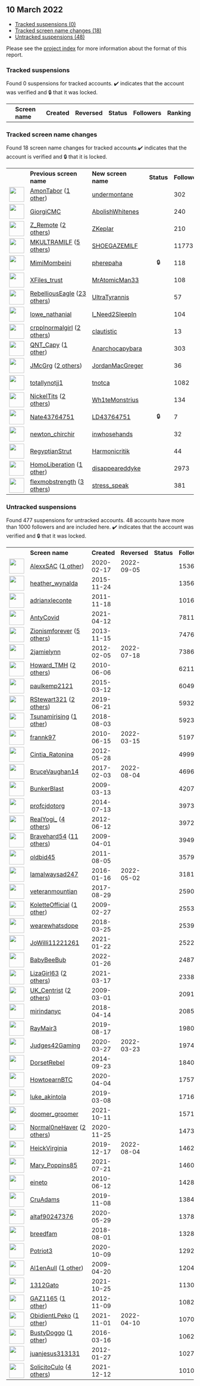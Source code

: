 ## 10 March 2022

* [Tracked suspensions (0)](#tracked-suspensions)
* [Tracked screen name changes (18)](#tracked-screen-name-changes)
* [Untracked suspensions (48)](#untracked-suspensions)

Please see the [project index](https://github.com/travisbrown/twitter-watch) for more information about the format of this report.

### Tracked suspensions

Found 0 suspensions for tracked accounts.
  ✔️ indicates that the account was verified and 🔒 that it was locked.

<table>
    <tr>
        <th></th>
        <th align="left">Screen name</th>
        <th align="left">Created</th>
        <th align="left">Reversed</th>
        <th align="left">Status</th>
        <th align="left">Followers</th>
        <th align="left">Ranking</th></tr>
    </tr></table>

### Tracked screen name changes

Found 18 screen name changes for tracked accounts.✔️ indicates that the account is verified and 🔒 that it is locked.

<table>
    <tr>
        <th></th>
        <th align="left">Previous screen name</th>
        <th align="left">New screen name</th>
        <th align="left">Status</th>
        <th align="left">Followers</th>
        <th align="left">Ranking</th></tr>
    </tr>
        <tr>
            <td><a href="https://twitter.com/intent/user?user_id=912150298889617408">
                <img src="https://pbs.twimg.com/profile_images/1506518226255110146/OyXsd47o_normal.jpg" width="40px" height="40px" align="center"/></a>
            </td>
            <td>
                <a href="https://twitter.com/AmonTabor">AmonTabor</a>&nbsp;(<a href="https://api.memory.lol/v1/tw/id/912150298889617408">1 other</a>)&nbsp;</td>
            <td>
                <a href="https://twitter.com/undermontane">undermontane</a>
            </td>
            <td align="center"></td>
            <td>302</td>
            <td>2986</td>
        </tr>
        <tr>
            <td><a href="https://twitter.com/intent/user?user_id=874852143123099648">
                <img src="https://pbs.twimg.com/profile_images/1501747232768344066/ZxyN-bGx_normal.jpg" width="40px" height="40px" align="center"/></a>
            </td>
            <td>
                <a href="https://twitter.com/GiorgiCMC">GiorgiCMC</a></td>
            <td>
                <a href="https://twitter.com/AbolishWhitenes">AbolishWhitenes</a>
            </td>
            <td align="center"></td>
            <td>240</td>
            <td>7557</td>
        </tr>
        <tr>
            <td><a href="https://twitter.com/intent/user?user_id=1332889311885348865">
                <img src="https://pbs.twimg.com/profile_images/1585822267698823169/mEmmPPq4_normal.jpg" width="40px" height="40px" align="center"/></a>
            </td>
            <td>
                <a href="https://twitter.com/Z_Remote">Z_Remote</a>&nbsp;(<a href="https://api.memory.lol/v1/tw/id/1332889311885348865">2 others</a>)&nbsp;</td>
            <td>
                <a href="https://twitter.com/ZKeplar">ZKeplar</a>
            </td>
            <td align="center"></td>
            <td>210</td>
            <td>15761</td>
        </tr>
        <tr>
            <td><a href="https://twitter.com/intent/user?user_id=1049751249065832448">
                <img src="https://pbs.twimg.com/profile_images/1501738325274681345/RkcHAm13_normal.jpg" width="40px" height="40px" align="center"/></a>
            </td>
            <td>
                <a href="https://twitter.com/MKULTRAMILF">MKULTRAMILF</a>&nbsp;(<a href="https://api.memory.lol/v1/tw/id/1049751249065832448">5 others</a>)&nbsp;</td>
            <td>
                <a href="https://twitter.com/SHOEGAZEMlLF">SHOEGAZEMlLF</a>
            </td>
            <td align="center"></td>
            <td>11773</td>
            <td>17887</td>
        </tr>
        <tr>
            <td><a href="https://twitter.com/intent/user?user_id=1500891349326786563">
                <img src="https://pbs.twimg.com/profile_images/1501739020337901568/lWce3KhU_normal.jpg" width="40px" height="40px" align="center"/></a>
            </td>
            <td>
                <a href="https://twitter.com/MimiMombeini">MimiMombeini</a></td>
            <td>
                <a href="https://twitter.com/pherepaha">pherepaha</a>
            </td>
            <td align="center">🔒</td>
            <td>118</td>
            <td>21196</td>
        </tr>
        <tr>
            <td><a href="https://twitter.com/intent/user?user_id=1467126846735200259">
                <img src="https://pbs.twimg.com/profile_images/1475607960256667648/GOnzmqX1_normal.jpg" width="40px" height="40px" align="center"/></a>
            </td>
            <td>
                <a href="https://twitter.com/XFiles_trust">XFiles_trust</a></td>
            <td>
                <a href="https://twitter.com/MrAtomicMan33">MrAtomicMan33</a>
            </td>
            <td align="center"></td>
            <td>108</td>
            <td>24947</td>
        </tr>
        <tr>
            <td><a href="https://twitter.com/intent/user?user_id=1458167441918513155">
                <img src="https://pbs.twimg.com/profile_images/1501633628987543552/1fXQ9VWX_normal.jpg" width="40px" height="40px" align="center"/></a>
            </td>
            <td>
                <a href="https://twitter.com/RebelliousEagle">RebelliousEagle</a>&nbsp;(<a href="https://api.memory.lol/v1/tw/id/1458167441918513155">23 others</a>)&nbsp;</td>
            <td>
                <a href="https://twitter.com/UltraTyrannis">UltraTyrannis</a>
            </td>
            <td align="center"></td>
            <td>57</td>
            <td>26638</td>
        </tr>
        <tr>
            <td><a href="https://twitter.com/intent/user?user_id=1333888593761341442">
                <img src="https://pbs.twimg.com/profile_images/1524855743106670592/mgtQlIVN_normal.jpg" width="40px" height="40px" align="center"/></a>
            </td>
            <td>
                <a href="https://twitter.com/lowe_nathanial">lowe_nathanial</a></td>
            <td>
                <a href="https://twitter.com/I_Need2SleepIn">I_Need2SleepIn</a>
            </td>
            <td align="center"></td>
            <td>104</td>
            <td>26649</td>
        </tr>
        <tr>
            <td><a href="https://twitter.com/intent/user?user_id=1308492319423893512">
                <img src="https://pbs.twimg.com/profile_images/1501853708405166081/T-2zL2A-_normal.jpg" width="40px" height="40px" align="center"/></a>
            </td>
            <td>
                <a href="https://twitter.com/crpplnormalgirl">crpplnormalgirl</a>&nbsp;(<a href="https://api.memory.lol/v1/tw/id/1308492319423893512">2 others</a>)&nbsp;</td>
            <td>
                <a href="https://twitter.com/clautistic">clautistic</a>
            </td>
            <td align="center"></td>
            <td>13</td>
            <td>32904</td>
        </tr>
        <tr>
            <td><a href="https://twitter.com/intent/user?user_id=147989612">
                <img src="https://pbs.twimg.com/profile_images/1543243128915861507/QQhrgSQa_normal.jpg" width="40px" height="40px" align="center"/></a>
            </td>
            <td>
                <a href="https://twitter.com/QNT_Capy">QNT_Capy</a>&nbsp;(<a href="https://api.memory.lol/v1/tw/id/147989612">1 other</a>)&nbsp;</td>
            <td>
                <a href="https://twitter.com/Anarchocapybara">Anarchocapybara</a>
            </td>
            <td align="center"></td>
            <td>303</td>
            <td>36374</td>
        </tr>
        <tr>
            <td><a href="https://twitter.com/intent/user?user_id=1126340448237187072">
                <img src="https://pbs.twimg.com/profile_images/1467281877945892865/KM-1Dw4V_normal.jpg" width="40px" height="40px" align="center"/></a>
            </td>
            <td>
                <a href="https://twitter.com/JMcGrg">JMcGrg</a>&nbsp;(<a href="https://api.memory.lol/v1/tw/id/1126340448237187072">2 others</a>)&nbsp;</td>
            <td>
                <a href="https://twitter.com/JordanMacGreger">JordanMacGreger</a>
            </td>
            <td align="center"></td>
            <td>36</td>
            <td>55246</td>
        </tr>
        <tr>
            <td><a href="https://twitter.com/intent/user?user_id=1332066826289811456">
                <img src="https://pbs.twimg.com/profile_images/1527447149344088078/RfGTdfhL_normal.jpg" width="40px" height="40px" align="center"/></a>
            </td>
            <td>
                <a href="https://twitter.com/totallynotjj1">totallynotjj1</a></td>
            <td>
                <a href="https://twitter.com/tnotca">tnotca</a>
            </td>
            <td align="center"></td>
            <td>1082</td>
            <td>83669</td>
        </tr>
        <tr>
            <td><a href="https://twitter.com/intent/user?user_id=1105089241992912896">
                <img src="https://pbs.twimg.com/profile_images/1339201951297400834/DgJWGEft_normal.jpg" width="40px" height="40px" align="center"/></a>
            </td>
            <td>
                <a href="https://twitter.com/NickelTits">NickelTits</a>&nbsp;(<a href="https://api.memory.lol/v1/tw/id/1105089241992912896">2 others</a>)&nbsp;</td>
            <td>
                <a href="https://twitter.com/Wh1teMonstrius">Wh1teMonstrius</a>
            </td>
            <td align="center"></td>
            <td>134</td>
            <td>87711</td>
        </tr>
        <tr>
            <td><a href="https://twitter.com/intent/user?user_id=1347730095541157891">
                <img src="https://abs.twimg.com/sticky/default_profile_images/default_profile_normal.png" width="40px" height="40px" align="center"/></a>
            </td>
            <td>
                <a href="https://twitter.com/Nate43764751">Nate43764751</a></td>
            <td>
                <a href="https://twitter.com/LD43764751">LD43764751</a>
            </td>
            <td align="center">🔒</td>
            <td>7</td>
            <td>88820</td>
        </tr>
        <tr>
            <td><a href="https://twitter.com/intent/user?user_id=1179817962590609408">
                <img src="https://pbs.twimg.com/profile_images/1540053648268529664/6FQfgKqI_normal.jpg" width="40px" height="40px" align="center"/></a>
            </td>
            <td>
                <a href="https://twitter.com/newton_chirchir">newton_chirchir</a></td>
            <td>
                <a href="https://twitter.com/inwhosehands">inwhosehands</a>
            </td>
            <td align="center"></td>
            <td>32</td>
            <td>90442</td>
        </tr>
        <tr>
            <td><a href="https://twitter.com/intent/user?user_id=1096938935387852801">
                <img src="https://pbs.twimg.com/profile_images/1102303970910003201/MqJhtrjO_normal.png" width="40px" height="40px" align="center"/></a>
            </td>
            <td>
                <a href="https://twitter.com/RegyptianStrut">RegyptianStrut</a></td>
            <td>
                <a href="https://twitter.com/Harmonicritik">Harmonicritik</a>
            </td>
            <td align="center"></td>
            <td>44</td>
            <td>93780</td>
        </tr>
        <tr>
            <td><a href="https://twitter.com/intent/user?user_id=821093022507134981">
                <img src="https://pbs.twimg.com/profile_images/1501787378909863945/8o0TF3cp_normal.jpg" width="40px" height="40px" align="center"/></a>
            </td>
            <td>
                <a href="https://twitter.com/HomoLiberation">HomoLiberation</a>&nbsp;(<a href="https://api.memory.lol/v1/tw/id/821093022507134981">1 other</a>)&nbsp;</td>
            <td>
                <a href="https://twitter.com/disappeareddyke">disappeareddyke</a>
            </td>
            <td align="center"></td>
            <td>2973</td>
            <td>94276</td>
        </tr>
        <tr>
            <td><a href="https://twitter.com/intent/user?user_id=1172502225454862347">
                <img src="https://pbs.twimg.com/profile_images/1450407068721111041/-6vschGV_normal.jpg" width="40px" height="40px" align="center"/></a>
            </td>
            <td>
                <a href="https://twitter.com/flexmobstrength">flexmobstrength</a>&nbsp;(<a href="https://api.memory.lol/v1/tw/id/1172502225454862347">3 others</a>)&nbsp;</td>
            <td>
                <a href="https://twitter.com/stress_speak">stress_speak</a>
            </td>
            <td align="center"></td>
            <td>381</td>
            <td>96886</td>
        </tr></table>


### Untracked suspensions

Found 477 suspensions for untracked accounts.
48 accounts have more than 1000 followers and are included here.
  ✔️ indicates that the account was verified and 🔒 that it was locked.

<table>
    <tr>
        <th></th>
        <th align="left">Screen name</th>
        <th align="left">Created</th>
        <th align="left">Reversed</th>
        <th align="left">Status</th>
        <th align="left">Followers</th>
    </tr>
        <tr>
            <td><a href="https://twitter.com/intent/user?user_id=1229492564975329282">
                <img src="https://pbs.twimg.com/profile_images/1567681114726080514/pfDEZZ6Y_normal.png" width="40px" height="40px" align="center"/></a>
            </td>
            <td>
                <a href="https://twitter.com/AlexxSAC">AlexxSAC</a>&nbsp;(<a href="https://api.memory.lol/v1/tw/id/1229492564975329282">1 other</a>)&nbsp;</td>
            <td>2020-02-17</td>
            <td>2022-09-05</td>
            <td align="center"></td>
            <td>153678</td>
        </tr>
        <tr>
            <td><a href="https://twitter.com/intent/user?user_id=4347934632">
                <img src="https://pbs.twimg.com/profile_images/1490896318641836033/GJ03Qtug_normal.jpg" width="40px" height="40px" align="center"/></a>
            </td>
            <td>
                <a href="https://twitter.com/heather_wynalda">heather_wynalda</a></td>
            <td>2015-11-24</td>
            <td></td>
            <td align="center"></td>
            <td>13565</td>
        </tr>
        <tr>
            <td><a href="https://twitter.com/intent/user?user_id=415231233">
                <img src="https://pbs.twimg.com/profile_images/1167915653149257730/XIMEcPRy_normal.jpg" width="40px" height="40px" align="center"/></a>
            </td>
            <td>
                <a href="https://twitter.com/adrianxleconte">adrianxleconte</a></td>
            <td>2011-11-18</td>
            <td></td>
            <td align="center"></td>
            <td>10160</td>
        </tr>
        <tr>
            <td><a href="https://twitter.com/intent/user?user_id=1381727644740423680">
                <img src="https://pbs.twimg.com/profile_images/1381729057021247501/ZV5elZS1_normal.jpg" width="40px" height="40px" align="center"/></a>
            </td>
            <td>
                <a href="https://twitter.com/AntyCovid">AntyCovid</a></td>
            <td>2021-04-12</td>
            <td></td>
            <td align="center"></td>
            <td>7811</td>
        </tr>
        <tr>
            <td><a href="https://twitter.com/intent/user?user_id=2196785094">
                <img src="https://pbs.twimg.com/profile_images/1396122584308011009/9NodyZKK_normal.jpg" width="40px" height="40px" align="center"/></a>
            </td>
            <td>
                <a href="https://twitter.com/Zionismforever">Zionismforever</a>&nbsp;(<a href="https://api.memory.lol/v1/tw/id/2196785094">5 others</a>)&nbsp;</td>
            <td>2013-11-15</td>
            <td></td>
            <td align="center"></td>
            <td>7476</td>
        </tr>
        <tr>
            <td><a href="https://twitter.com/intent/user?user_id=483399978">
                <img src="https://pbs.twimg.com/profile_images/1440241384733114378/x6v3mlbt_normal.jpg" width="40px" height="40px" align="center"/></a>
            </td>
            <td>
                <a href="https://twitter.com/2jamielynn">2jamielynn</a></td>
            <td>2012-02-05</td>
            <td>2022-07-18</td>
            <td align="center"></td>
            <td>7386</td>
        </tr>
        <tr>
            <td><a href="https://twitter.com/intent/user?user_id=152790127">
                <img src="https://pbs.twimg.com/profile_images/1482353451308830723/6G5UNOL7_normal.jpg" width="40px" height="40px" align="center"/></a>
            </td>
            <td>
                <a href="https://twitter.com/Howard_TMH">Howard_TMH</a>&nbsp;(<a href="https://api.memory.lol/v1/tw/id/152790127">2 others</a>)&nbsp;</td>
            <td>2010-06-06</td>
            <td></td>
            <td align="center"></td>
            <td>6211</td>
        </tr>
        <tr>
            <td><a href="https://twitter.com/intent/user?user_id=3088970121">
                <img src="https://pbs.twimg.com/profile_images/884467767558197249/2t3cxufS_normal.jpg" width="40px" height="40px" align="center"/></a>
            </td>
            <td>
                <a href="https://twitter.com/paulkemp2121">paulkemp2121</a></td>
            <td>2015-03-12</td>
            <td></td>
            <td align="center"></td>
            <td>6049</td>
        </tr>
        <tr>
            <td><a href="https://twitter.com/intent/user?user_id=1142179070203109377">
                <img src="https://pbs.twimg.com/profile_images/1488015011624718336/y8w-wVfA_normal.jpg" width="40px" height="40px" align="center"/></a>
            </td>
            <td>
                <a href="https://twitter.com/RStewart321">RStewart321</a>&nbsp;(<a href="https://api.memory.lol/v1/tw/id/1142179070203109377">2 others</a>)&nbsp;</td>
            <td>2019-06-21</td>
            <td></td>
            <td align="center"></td>
            <td>5932</td>
        </tr>
        <tr>
            <td><a href="https://twitter.com/intent/user?user_id=1025196284066627584">
                <img src="https://pbs.twimg.com/profile_images/1455124268509958147/wAzCxBHc_normal.jpg" width="40px" height="40px" align="center"/></a>
            </td>
            <td>
                <a href="https://twitter.com/Tsunamirising">Tsunamirising</a>&nbsp;(<a href="https://api.memory.lol/v1/tw/id/1025196284066627584">1 other</a>)&nbsp;</td>
            <td>2018-08-03</td>
            <td></td>
            <td align="center"></td>
            <td>5923</td>
        </tr>
        <tr>
            <td><a href="https://twitter.com/intent/user?user_id=155863001">
                <img src="https://pbs.twimg.com/profile_images/1510418560388108295/lYfsmXy-_normal.jpg" width="40px" height="40px" align="center"/></a>
            </td>
            <td>
                <a href="https://twitter.com/frannk97">frannk97</a></td>
            <td>2010-06-15</td>
            <td>2022-03-15</td>
            <td align="center"></td>
            <td>5197</td>
        </tr>
        <tr>
            <td><a href="https://twitter.com/intent/user?user_id=592936291">
                <img src="https://pbs.twimg.com/profile_images/1497403494516465667/rCct_24V_normal.jpg" width="40px" height="40px" align="center"/></a>
            </td>
            <td>
                <a href="https://twitter.com/Cintia_Ratonina">Cintia_Ratonina</a></td>
            <td>2012-05-28</td>
            <td></td>
            <td align="center"></td>
            <td>4999</td>
        </tr>
        <tr>
            <td><a href="https://twitter.com/intent/user?user_id=827606368219779079">
                <img src="https://pbs.twimg.com/profile_images/915777338863968256/zcZndEUf_normal.jpg" width="40px" height="40px" align="center"/></a>
            </td>
            <td>
                <a href="https://twitter.com/BruceVaughan14">BruceVaughan14</a></td>
            <td>2017-02-03</td>
            <td>2022-08-04</td>
            <td align="center"></td>
            <td>4696</td>
        </tr>
        <tr>
            <td><a href="https://twitter.com/intent/user?user_id=24190527">
                <img src="https://pbs.twimg.com/profile_images/1462283083/IMAG0128_normal.jpg" width="40px" height="40px" align="center"/></a>
            </td>
            <td>
                <a href="https://twitter.com/BunkerBlast">BunkerBlast</a></td>
            <td>2009-03-13</td>
            <td></td>
            <td align="center"></td>
            <td>4207</td>
        </tr>
        <tr>
            <td><a href="https://twitter.com/intent/user?user_id=2639894142">
                <img src="https://pbs.twimg.com/profile_images/934748820793049088/LeFXrjiJ_normal.jpg" width="40px" height="40px" align="center"/></a>
            </td>
            <td>
                <a href="https://twitter.com/profcjdotorg">profcjdotorg</a></td>
            <td>2014-07-13</td>
            <td></td>
            <td align="center"></td>
            <td>3973</td>
        </tr>
        <tr>
            <td><a href="https://twitter.com/intent/user?user_id=606325703">
                <img src="https://pbs.twimg.com/profile_images/1427281848552476680/XZTuD8Km_normal.jpg" width="40px" height="40px" align="center"/></a>
            </td>
            <td>
                <a href="https://twitter.com/RealYogi_">RealYogi_</a>&nbsp;(<a href="https://api.memory.lol/v1/tw/id/606325703">4 others</a>)&nbsp;</td>
            <td>2012-06-12</td>
            <td></td>
            <td align="center"></td>
            <td>3972</td>
        </tr>
        <tr>
            <td><a href="https://twitter.com/intent/user?user_id=28107703">
                <img src="https://pbs.twimg.com/profile_images/1496151609801379842/Q12jcNxS_normal.jpg" width="40px" height="40px" align="center"/></a>
            </td>
            <td>
                <a href="https://twitter.com/Bravehard54">Bravehard54</a>&nbsp;(<a href="https://api.memory.lol/v1/tw/id/28107703">11 others</a>)&nbsp;</td>
            <td>2009-04-01</td>
            <td></td>
            <td align="center"></td>
            <td>3949</td>
        </tr>
        <tr>
            <td><a href="https://twitter.com/intent/user?user_id=349049168">
                <img src="https://pbs.twimg.com/profile_images/3641381381/597e6e61b7dcc9b8b2056e25c1dea16d_normal.jpeg" width="40px" height="40px" align="center"/></a>
            </td>
            <td>
                <a href="https://twitter.com/oldbid45">oldbid45</a></td>
            <td>2011-08-05</td>
            <td></td>
            <td align="center"></td>
            <td>3579</td>
        </tr>
        <tr>
            <td><a href="https://twitter.com/intent/user?user_id=4819604715">
                <img src="https://pbs.twimg.com/profile_images/1492575581455671305/ieGa2Mo4_normal.jpg" width="40px" height="40px" align="center"/></a>
            </td>
            <td>
                <a href="https://twitter.com/Iamalwaysad247">Iamalwaysad247</a></td>
            <td>2016-01-16</td>
            <td>2022-05-02</td>
            <td align="center"></td>
            <td>3181</td>
        </tr>
        <tr>
            <td><a href="https://twitter.com/intent/user?user_id=902347219780517888">
                <img src="https://pbs.twimg.com/profile_images/938193095580983296/6jo-eme3_normal.jpg" width="40px" height="40px" align="center"/></a>
            </td>
            <td>
                <a href="https://twitter.com/veteranmountian">veteranmountian</a></td>
            <td>2017-08-29</td>
            <td></td>
            <td align="center"></td>
            <td>2590</td>
        </tr>
        <tr>
            <td><a href="https://twitter.com/intent/user?user_id=22181962">
                <img src="https://pbs.twimg.com/profile_images/1477424191473430535/b3APkoOs_normal.jpg" width="40px" height="40px" align="center"/></a>
            </td>
            <td>
                <a href="https://twitter.com/KoletteOfficial">KoletteOfficial</a>&nbsp;(<a href="https://api.memory.lol/v1/tw/id/22181962">1 other</a>)&nbsp;</td>
            <td>2009-02-27</td>
            <td></td>
            <td align="center"></td>
            <td>2553</td>
        </tr>
        <tr>
            <td><a href="https://twitter.com/intent/user?user_id=977708337386045440">
                <img src="https://pbs.twimg.com/profile_images/1417487675553206286/HkjzVbIZ_normal.jpg" width="40px" height="40px" align="center"/></a>
            </td>
            <td>
                <a href="https://twitter.com/wearewhatsdope">wearewhatsdope</a></td>
            <td>2018-03-25</td>
            <td></td>
            <td align="center"></td>
            <td>2539</td>
        </tr>
        <tr>
            <td><a href="https://twitter.com/intent/user?user_id=1352458067976269825">
                <img src="https://pbs.twimg.com/profile_images/1415498120054677506/0Wxr6503_normal.jpg" width="40px" height="40px" align="center"/></a>
            </td>
            <td>
                <a href="https://twitter.com/JoWilli11221261">JoWilli11221261</a></td>
            <td>2021-01-22</td>
            <td></td>
            <td align="center"></td>
            <td>2522</td>
        </tr>
        <tr>
            <td><a href="https://twitter.com/intent/user?user_id=1486152639087845379">
                <img src="https://pbs.twimg.com/profile_images/1492273766260424713/d_aGkxH2_normal.jpg" width="40px" height="40px" align="center"/></a>
            </td>
            <td>
                <a href="https://twitter.com/BabyBeeBub">BabyBeeBub</a></td>
            <td>2022-01-26</td>
            <td></td>
            <td align="center"></td>
            <td>2487</td>
        </tr>
        <tr>
            <td><a href="https://twitter.com/intent/user?user_id=1372244632508186626">
                <img src="https://pbs.twimg.com/profile_images/1373151406492942337/PWqeYNKX_normal.jpg" width="40px" height="40px" align="center"/></a>
            </td>
            <td>
                <a href="https://twitter.com/LizaGirl63">LizaGirl63</a>&nbsp;(<a href="https://api.memory.lol/v1/tw/id/1372244632508186626">2 others</a>)&nbsp;</td>
            <td>2021-03-17</td>
            <td></td>
            <td align="center"></td>
            <td>2338</td>
        </tr>
        <tr>
            <td><a href="https://twitter.com/intent/user?user_id=22389018">
                <img src="https://pbs.twimg.com/profile_images/1496982954186350592/kg3swVui_normal.jpg" width="40px" height="40px" align="center"/></a>
            </td>
            <td>
                <a href="https://twitter.com/UK_Centrist">UK_Centrist</a>&nbsp;(<a href="https://api.memory.lol/v1/tw/id/22389018">2 others</a>)&nbsp;</td>
            <td>2009-03-01</td>
            <td></td>
            <td align="center"></td>
            <td>2091</td>
        </tr>
        <tr>
            <td><a href="https://twitter.com/intent/user?user_id=984963921248489473">
                <img src="https://pbs.twimg.com/profile_images/1073057916138217472/pwqg6Frm_normal.jpg" width="40px" height="40px" align="center"/></a>
            </td>
            <td>
                <a href="https://twitter.com/mirindanyc">mirindanyc</a></td>
            <td>2018-04-14</td>
            <td></td>
            <td align="center"></td>
            <td>2085</td>
        </tr>
        <tr>
            <td><a href="https://twitter.com/intent/user?user_id=1162848526029795329">
                <img src="https://pbs.twimg.com/profile_images/1165373874026033152/IsSzmnAM_normal.jpg" width="40px" height="40px" align="center"/></a>
            </td>
            <td>
                <a href="https://twitter.com/RayMair3">RayMair3</a></td>
            <td>2019-08-17</td>
            <td></td>
            <td align="center"></td>
            <td>1980</td>
        </tr>
        <tr>
            <td><a href="https://twitter.com/intent/user?user_id=1243383868125634566">
                <img src="https://pbs.twimg.com/profile_images/1477386833180954631/R1g7q_xG_normal.jpg" width="40px" height="40px" align="center"/></a>
            </td>
            <td>
                <a href="https://twitter.com/Judges42Gaming">Judges42Gaming</a></td>
            <td>2020-03-27</td>
            <td>2022-03-23</td>
            <td align="center"></td>
            <td>1974</td>
        </tr>
        <tr>
            <td><a href="https://twitter.com/intent/user?user_id=2828337932">
                <img src="https://pbs.twimg.com/profile_images/1340703634179448842/QnGdtL3g_normal.jpg" width="40px" height="40px" align="center"/></a>
            </td>
            <td>
                <a href="https://twitter.com/DorsetRebel">DorsetRebel</a></td>
            <td>2014-09-23</td>
            <td></td>
            <td align="center"></td>
            <td>1840</td>
        </tr>
        <tr>
            <td><a href="https://twitter.com/intent/user?user_id=1246481682846191616">
                <img src="https://pbs.twimg.com/profile_images/1246482649650094080/6vtB75pn_normal.jpg" width="40px" height="40px" align="center"/></a>
            </td>
            <td>
                <a href="https://twitter.com/HowtoearnBTC">HowtoearnBTC</a></td>
            <td>2020-04-04</td>
            <td></td>
            <td align="center"></td>
            <td>1757</td>
        </tr>
        <tr>
            <td><a href="https://twitter.com/intent/user?user_id=1104010016170930178">
                <img src="https://pbs.twimg.com/profile_images/1496538971106680832/4vR3dWvp_normal.jpg" width="40px" height="40px" align="center"/></a>
            </td>
            <td>
                <a href="https://twitter.com/luke_akintola">luke_akintola</a></td>
            <td>2019-03-08</td>
            <td></td>
            <td align="center"></td>
            <td>1716</td>
        </tr>
        <tr>
            <td><a href="https://twitter.com/intent/user?user_id=1447625154083893254">
                <img src="https://pbs.twimg.com/profile_images/1447625725281030154/-Kd47zoC_normal.jpg" width="40px" height="40px" align="center"/></a>
            </td>
            <td>
                <a href="https://twitter.com/doomer_groomer">doomer_groomer</a></td>
            <td>2021-10-11</td>
            <td></td>
            <td align="center"></td>
            <td>1571</td>
        </tr>
        <tr>
            <td><a href="https://twitter.com/intent/user?user_id=1331726765941723136">
                <img src="https://pbs.twimg.com/profile_images/1466910068801163267/RHuAr7IU_normal.jpg" width="40px" height="40px" align="center"/></a>
            </td>
            <td>
                <a href="https://twitter.com/Normal0neHaver">Normal0neHaver</a>&nbsp;(<a href="https://api.memory.lol/v1/tw/id/1331726765941723136">2 others</a>)&nbsp;</td>
            <td>2020-11-25</td>
            <td></td>
            <td align="center"></td>
            <td>1473</td>
        </tr>
        <tr>
            <td><a href="https://twitter.com/intent/user?user_id=1206797865768624128">
                <img src="https://pbs.twimg.com/profile_images/1463315133292285954/b6ZelM5R_normal.jpg" width="40px" height="40px" align="center"/></a>
            </td>
            <td>
                <a href="https://twitter.com/HeickVirginia">HeickVirginia</a></td>
            <td>2019-12-17</td>
            <td>2022-08-04</td>
            <td align="center"></td>
            <td>1462</td>
        </tr>
        <tr>
            <td><a href="https://twitter.com/intent/user?user_id=1417827418363072512">
                <img src="https://pbs.twimg.com/profile_images/1417828028453896197/nc8brqKU_normal.jpg" width="40px" height="40px" align="center"/></a>
            </td>
            <td>
                <a href="https://twitter.com/Mary_Poppins85">Mary_Poppins85</a></td>
            <td>2021-07-21</td>
            <td></td>
            <td align="center"></td>
            <td>1460</td>
        </tr>
        <tr>
            <td><a href="https://twitter.com/intent/user?user_id=154755480">
                <img src="https://pbs.twimg.com/profile_images/1491993291663024130/F6dbAUWW_normal.jpg" width="40px" height="40px" align="center"/></a>
            </td>
            <td>
                <a href="https://twitter.com/eineto">eineto</a></td>
            <td>2010-06-12</td>
            <td></td>
            <td align="center"></td>
            <td>1428</td>
        </tr>
        <tr>
            <td><a href="https://twitter.com/intent/user?user_id=1192870216901857280">
                <img src="https://pbs.twimg.com/profile_images/1192870366252683265/5gxHP6V7_normal.png" width="40px" height="40px" align="center"/></a>
            </td>
            <td>
                <a href="https://twitter.com/CruAdams">CruAdams</a></td>
            <td>2019-11-08</td>
            <td></td>
            <td align="center"></td>
            <td>1384</td>
        </tr>
        <tr>
            <td><a href="https://twitter.com/intent/user?user_id=1266362782305271810">
                <img src="https://pbs.twimg.com/profile_images/1350181227588947970/DUNquNCF_normal.jpg" width="40px" height="40px" align="center"/></a>
            </td>
            <td>
                <a href="https://twitter.com/altaf90247376">altaf90247376</a></td>
            <td>2020-05-29</td>
            <td></td>
            <td align="center"></td>
            <td>1378</td>
        </tr>
        <tr>
            <td><a href="https://twitter.com/intent/user?user_id=1024470072977321984">
                <img src="https://pbs.twimg.com/profile_images/1357300956283760641/11dHGvSK_normal.jpg" width="40px" height="40px" align="center"/></a>
            </td>
            <td>
                <a href="https://twitter.com/breedfam">breedfam</a></td>
            <td>2018-08-01</td>
            <td></td>
            <td align="center"></td>
            <td>1328</td>
        </tr>
        <tr>
            <td><a href="https://twitter.com/intent/user?user_id=1314547424325664769">
                <img src="https://pbs.twimg.com/profile_images/1315183408151228417/D75KQoiu_normal.jpg" width="40px" height="40px" align="center"/></a>
            </td>
            <td>
                <a href="https://twitter.com/Potriot3">Potriot3</a></td>
            <td>2020-10-09</td>
            <td></td>
            <td align="center"></td>
            <td>1292</td>
        </tr>
        <tr>
            <td><a href="https://twitter.com/intent/user?user_id=33510209">
                <img src="https://pbs.twimg.com/profile_images/1496583690037649408/rDSfY1IP_normal.jpg" width="40px" height="40px" align="center"/></a>
            </td>
            <td>
                <a href="https://twitter.com/Al1enAull">Al1enAull</a>&nbsp;(<a href="https://api.memory.lol/v1/tw/id/33510209">1 other</a>)&nbsp;</td>
            <td>2009-04-20</td>
            <td></td>
            <td align="center"></td>
            <td>1204</td>
        </tr>
        <tr>
            <td><a href="https://twitter.com/intent/user?user_id=1452714186719510530">
                <img src="https://pbs.twimg.com/profile_images/1491251837596573696/fvw9Fh5p_normal.jpg" width="40px" height="40px" align="center"/></a>
            </td>
            <td>
                <a href="https://twitter.com/1312Gato">1312Gato</a></td>
            <td>2021-10-25</td>
            <td></td>
            <td align="center"></td>
            <td>1130</td>
        </tr>
        <tr>
            <td><a href="https://twitter.com/intent/user?user_id=936186666">
                <img src="https://pbs.twimg.com/profile_images/1467544231778660359/hsyahPbM_normal.jpg" width="40px" height="40px" align="center"/></a>
            </td>
            <td>
                <a href="https://twitter.com/GAZ1165">GAZ1165</a>&nbsp;(<a href="https://api.memory.lol/v1/tw/id/936186666">1 other</a>)&nbsp;</td>
            <td>2012-11-09</td>
            <td></td>
            <td align="center"></td>
            <td>1082</td>
        </tr>
        <tr>
            <td><a href="https://twitter.com/intent/user?user_id=1455121658419851264">
                <img src="https://pbs.twimg.com/profile_images/1582741072203186180/3CheS3G4_normal.jpg" width="40px" height="40px" align="center"/></a>
            </td>
            <td>
                <a href="https://twitter.com/ObidientLPeko">ObidientLPeko</a>&nbsp;(<a href="https://api.memory.lol/v1/tw/id/1455121658419851264">1 other</a>)&nbsp;</td>
            <td>2021-11-01</td>
            <td>2022-04-10</td>
            <td align="center"></td>
            <td>1070</td>
        </tr>
        <tr>
            <td><a href="https://twitter.com/intent/user?user_id=709917790359003137">
                <img src="https://pbs.twimg.com/profile_images/1443343390033260545/VLEx6oyC_normal.jpg" width="40px" height="40px" align="center"/></a>
            </td>
            <td>
                <a href="https://twitter.com/BustyDoggo">BustyDoggo</a>&nbsp;(<a href="https://api.memory.lol/v1/tw/id/709917790359003137">1 other</a>)&nbsp;</td>
            <td>2016-03-16</td>
            <td></td>
            <td align="center"></td>
            <td>1062</td>
        </tr>
        <tr>
            <td><a href="https://twitter.com/intent/user?user_id=475614346">
                <img src="https://pbs.twimg.com/profile_images/1496836709404786700/-ZGkZ_7t_normal.jpg" width="40px" height="40px" align="center"/></a>
            </td>
            <td>
                <a href="https://twitter.com/juanjesus313131">juanjesus313131</a></td>
            <td>2012-01-27</td>
            <td></td>
            <td align="center"></td>
            <td>1027</td>
        </tr>
        <tr>
            <td><a href="https://twitter.com/intent/user?user_id=1470122350905466882">
                <img src="https://pbs.twimg.com/profile_images/1493786477901201408/zOIBgIeF_normal.jpg" width="40px" height="40px" align="center"/></a>
            </td>
            <td>
                <a href="https://twitter.com/SolicitoCulo">SolicitoCulo</a>&nbsp;(<a href="https://api.memory.lol/v1/tw/id/1470122350905466882">4 others</a>)&nbsp;</td>
            <td>2021-12-12</td>
            <td></td>
            <td align="center"></td>
            <td>1010</td>
        </tr></table>
